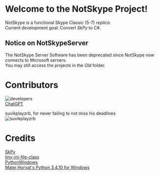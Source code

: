 # Welcome to the NotSkype Project!
NotSkype is a functional Skype Classic (5-7) _replica_.  
Current development goal: Convert _SkPy_ to C#.  

## Notice on NotSkypeServer
The NotSkype Server Software has been deprecated since NotSkype now connects to Microsoft servers.  
You may still access the projects in the _Old_ folder.  

# Contributors
![developers](https://raw.githubusercontent.com/ItsAndrewDev/NotSkype/main/Images/devs.png)  
[ChatGPT](https://chat.openai.com)  
  
suvikplayzrb, for never failing to not miss his deadlines  
![suvikplayzrb](https://raw.githubusercontent.com/ItsAndrewDev/NotSkype/main/Images/svkdev.png)  

# Credits
[SkPy](https://github.com/Terrance/SkPy)  
[tiny-ini-file-class](https://github.com/niklyadov/tiny-ini-file-class)  
[PythonWindows](https://github.com/adang1345/PythonWindows)  
[Matej Horvat's Python 3.4.10 for Windows](https://matejhorvat.si/en/windows/python/index.htm)  
